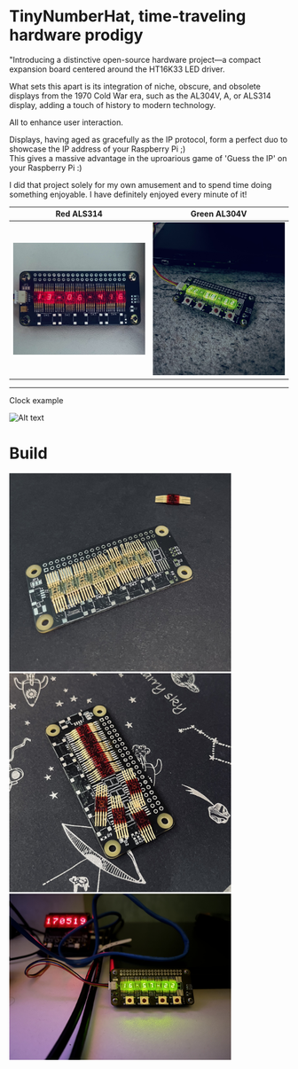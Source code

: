# TinyNumberHat,  time-traveling hardware prodigy 

"Introducing a distinctive open-source hardware project—a compact expansion board centered around the HT16K33 LED driver.

What sets this apart is its integration of niche, obscure, and obsolete displays from the 1970 Cold War era, such as the AL304V, A, or ALS314 display, adding a touch of history to modern technology.

All to enhance user interaction.


<!-- ![Alt text](TinyNumberHat_front.png)

![Alt text](TinyNumberHat_back.png)
  -->
 
Displays, having aged as gracefully as the IP protocol, form a perfect duo to showcase the IP address of your Raspberry Pi ;)
<br>This gives  a massive advantage in the uproarious game of 'Guess the IP' on your Raspberry Pi :) 

I did that project solely for my own amusement and to spend time doing something enjoyable.
I have definitely enjoyed every minute of it!


Red ALS314         |  Green AL304V 
:-------------------------:|:-------------------------:
<img src="images/IMG_4552.jpeg" width="400"  />  |  <img src="images/IMG_4527.jpeg" width="400"/>
<hr>
Clock example

<p float='left'>
    
 ![Alt text](images/IMG_4529.gif)   
</p>

# Build 
<img src="images/IMG_4518.jpeg" width="400"/>
<img src="images/IMG_4538.jpeg" width="400"/>
<!--img src="images/IMG_4520.jpeg" width="400"/-->
<img src="images/IMG_4530 2.jpeg" width="400" />

